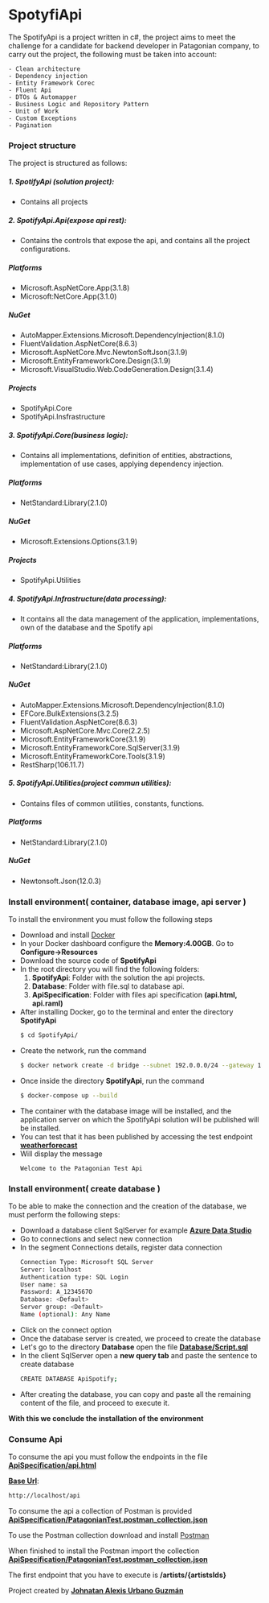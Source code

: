 # SpotyfiApi

The SpotifyApi is a project written in c#, the project aims to meet the challenge for a candidate for backend developer in Patagonian company, to carry out the project, the following must be taken into account:

    - Clean architecture
    - Dependency injection
    - Entity Framework Corec
    - Fluent Api
    - DTOs & Automapper
    - Business Logic and Repository Pattern
    - Unit of Work
    - Custom Exceptions
    - Pagination

### Project structure

The project is structured as follows:

##### 1. SpotifyApi (solution project):
- Contains all projects
##### 2. SpotifyApi.Api(expose api rest):
- Contains the controls that expose the api, and contains all the project configurations.
##### Platforms
- Microsoft.AspNetCore.App(3.1.8)
- Microsoft:NetCore.App(3.1.0)
##### NuGet
- AutoMapper.Extensions.Microsoft.DependencyInjection(8.1.0)
- FluentValidation.AspNetCore(8.6.3)
- Microsoft.AspNetCore.Mvc.NewtonSoftJson(3.1.9)
- Microsoft.EntityFrameworkCore.Design(3.1.9)
- Microsoft.VisualStudio.Web.CodeGeneration.Design(3.1.4)
##### Projects
- SpotifyApi.Core
- SpotifyApi.Insfrastructure

##### 3. SpotifyApi.Core(business logic):
- Contains all implementations, definition of entities, abstractions, implementation of use cases, applying dependency injection.
##### Platforms
- NetStandard:Library(2.1.0)
##### NuGet
- Microsoft.Extensions.Options(3.1.9)
##### Projects
- SpotifyApi.Utilities

##### 4. SpotifyApi.Infrastructure(data processing):
- It contains all the data management of the application, implementations, own of the database and the Spotify api
##### Platforms
- NetStandard:Library(2.1.0)
##### NuGet
- AutoMapper.Extensions.Microsoft.DependencyInjection(8.1.0)
- EFCore.BulkExtensions(3.2.5)
- FluentValidation.AspNetCore(8.6.3)
- Microsoft.AspNetCore.Mvc.Core(2.2.5)
- Microsoft.EntityFrameworkCore(3.1.9)
- Microsoft.EntityFrameworkCore.SqlServer(3.1.9)
- Microsoft.EntityFrameworkCore.Tools(3.1.9)
- RestSharp(106.11.7)

##### 5. SpotifyApi.Utilities(project commun utilities):
- Contains files of common utilities, constants, functions.
##### Platforms
- NetStandard:Library(2.1.0)
##### NuGet
- Newtonsoft.Json(12.0.3)

### Install environment( container, database image, api server )

To install the environment you must follow the following steps
- Download and install [Docker](https://www.docker.com/products/docker-desktop)
- In your Docker dashboard configure the **Memory:4.00GB**. Go to **Configure->Resources**
- Download the source code of **SpotifyApi**
- In the root directory you will find the following folders:
    1. **SpotifyApi**: Folder with the solution the api projects.
    2. **Database**: Folder with file.sql to database api.
    3. **ApiSpecification**: Folder with files api specification **(api.html, api.raml)**
- After installing Docker, go to the terminal and enter the directory **SpotifyApi**
    ```sh
    $ cd SpotifyApi/
    ```
- Create the network, run the command
    ```sh
    $ docker network create -d bridge --subnet 192.0.0.0/24 --gateway 192.0.0.1 spotify-net
    ```
- Once inside the directory **SpotifyApi**, run the command
    ```sh
    $ docker-compose up --build
    ```
- The container with the database image will be installed, and the application server on which the SpotifyApi solution will be published will be installed.
- You can test that it has been published by accessing the test endpoint **[weatherforecast](http://localhost/weatherforecast)**
- Will display the message
    ```
    Welcome to the Patagonian Test Api
    ```

### Install environment( create database )

To be able to make the connection and the creation of the database, we must perform the following steps:

- Download a database client SqlServer for example **[Azure Data Studio](https://docs.microsoft.com/en-us/sql/azure-data-studio/download-azure-data-studio?view=sql-server-ver15)**
- Go to connections and select new connection
- In the segment Connections details, register data connection
    ```sh
    Connection Type: Microsoft SQL Server
    Server: localhost
    Authentication type: SQL Login
    User name: sa
    Password: A_1234567O
    Database: <Default>
    Server group: <Default>
    Name (optional): Any Name
    ```
- Click on the connect option
- Once the database server is created, we proceed to create the database
- Let's go to the directory **Database** open the file **[Database/Script.sql](Database/Script.sql)**
- In the client SqlServer open a **new query tab** and paste the sentence to create database
    ```sh
    CREATE DATABASE ApiSpotify;
    ```
- After creating the database, you can copy and paste all the remaining content of the file, and proceed to execute it.

**With this we conclude the installation of the environment**

### Consume Api

To consume the api you must follow the endpoints in the file **[ApiSpecification/api.html](ApiSpecification/api.html)**

**[Base Url](http://localhost/api)**:
```sh
http://localhost/api
```

To consume the api a collection of Postman is provided **[ApiSpecification/PatagonianTest.postman_collection.json](ApiSpecification/PatagonianTest.postman_collection.json)**

To use the Postman collection download and install [Postman](https://www.postman.com/downloads/)

When finished to install the Postman import the collection **[ApiSpecification/PatagonianTest.postman_collection.json](ApiSpecification/PatagonianTest.postman_collection.json)**

The first endpoint that you have to execute is **/artists/{artistsIds}**


Project created by **[Johnatan Alexis Urbano Guzmán](https://www.johnatan.dev/)**
